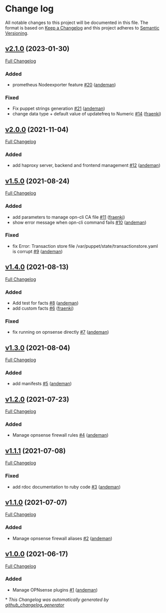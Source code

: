 # Change log

All notable changes to this project will be documented in this file. The format is based on [Keep a Changelog](http://keepachangelog.com/en/1.0.0/) and this project adheres to [Semantic Versioning](http://semver.org).

## [v2.1.0](https://github.com/andeman/puppet-opnsense/tree/v2.1.0) (2023-01-30)

[Full Changelog](https://github.com/andeman/puppet-opnsense/compare/v2.0.0...v2.1.0)

### Added

- prometheus Nodeexporter feature [\#20](https://github.com/andeman/puppet-opnsense/pull/20) ([andeman](https://github.com/andeman))

### Fixed

- Fix puppet strings generation [\#21](https://github.com/andeman/puppet-opnsense/pull/21) ([andeman](https://github.com/andeman))
- change data type + default value of updatefreq to Numeric [\#14](https://github.com/andeman/puppet-opnsense/pull/14) ([fraenki](https://github.com/fraenki))

## [v2.0.0](https://github.com/andeman/puppet-opnsense/tree/v2.0.0) (2021-11-04)

[Full Changelog](https://github.com/andeman/puppet-opnsense/compare/v1.5.0...v2.0.0)

### Added

- add haproxy server, backend and frontend management  [\#12](https://github.com/andeman/puppet-opnsense/pull/12) ([andeman](https://github.com/andeman))

## [v1.5.0](https://github.com/andeman/puppet-opnsense/tree/v1.5.0) (2021-08-24)

[Full Changelog](https://github.com/andeman/puppet-opnsense/compare/v1.4.0...v1.5.0)

### Added

- add parameters to manage opn-cli CA file [\#11](https://github.com/andeman/puppet-opnsense/pull/11) ([fraenki](https://github.com/fraenki))
- show error message when opn-cli command fails [\#10](https://github.com/andeman/puppet-opnsense/pull/10) ([andeman](https://github.com/andeman))

### Fixed

- fix Error: Transaction store file /var/puppet/state/transactionstore.yaml is corrupt [\#9](https://github.com/andeman/puppet-opnsense/pull/9) ([andeman](https://github.com/andeman))

## [v1.4.0](https://github.com/andeman/puppet-opnsense/tree/v1.4.0) (2021-08-13)

[Full Changelog](https://github.com/andeman/puppet-opnsense/compare/v1.3.0...v1.4.0)

### Added

- Add test for facts [\#8](https://github.com/andeman/puppet-opnsense/pull/8) ([andeman](https://github.com/andeman))
- add custom facts [\#6](https://github.com/andeman/puppet-opnsense/pull/6) ([fraenki](https://github.com/fraenki))

### Fixed

- fix running on opnsense directly [\#7](https://github.com/andeman/puppet-opnsense/pull/7) ([andeman](https://github.com/andeman))

## [v1.3.0](https://github.com/andeman/puppet-opnsense/tree/v1.3.0) (2021-08-04)

[Full Changelog](https://github.com/andeman/puppet-opnsense/compare/v1.2.0...v1.3.0)

### Added

- add manifests [\#5](https://github.com/andeman/puppet-opnsense/pull/5) ([andeman](https://github.com/andeman))

## [v1.2.0](https://github.com/andeman/puppet-opnsense/tree/v1.2.0) (2021-07-23)

[Full Changelog](https://github.com/andeman/puppet-opnsense/compare/v1.1.1...v1.2.0)

### Added

- Manage opnsense firewall rules [\#4](https://github.com/andeman/puppet-opnsense/pull/4) ([andeman](https://github.com/andeman))

## [v1.1.1](https://github.com/andeman/puppet-opnsense/tree/v1.1.1) (2021-07-08)

[Full Changelog](https://github.com/andeman/puppet-opnsense/compare/v1.1.0...v1.1.1)

### Fixed

- add rdoc documentation to ruby code [\#3](https://github.com/andeman/puppet-opnsense/pull/3) ([andeman](https://github.com/andeman))

## [v1.1.0](https://github.com/andeman/puppet-opnsense/tree/v1.1.0) (2021-07-07)

[Full Changelog](https://github.com/andeman/puppet-opnsense/compare/v1.0.0...v1.1.0)

### Added

- Manage opnsense firewall aliases [\#2](https://github.com/andeman/puppet-opnsense/pull/2) ([andeman](https://github.com/andeman))

## [v1.0.0](https://github.com/andeman/puppet-opnsense/tree/v1.0.0) (2021-06-17)

[Full Changelog](https://github.com/andeman/puppet-opnsense/compare/9c6bc69b7b476916fd4635c3f7e6203b32d58bc8...v1.0.0)

### Added

- Manage OPNsense plugins [\#1](https://github.com/andeman/puppet-opnsense/pull/1) ([andeman](https://github.com/andeman))



\* *This Changelog was automatically generated by [github_changelog_generator](https://github.com/github-changelog-generator/github-changelog-generator)*
